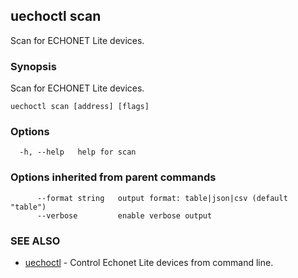 ## uechoctl scan

Scan for ECHONET Lite devices.

### Synopsis

Scan for ECHONET Lite devices.

```
uechoctl scan [address] [flags]
```

### Options

```
  -h, --help   help for scan
```

### Options inherited from parent commands

```
      --format string   output format: table|json|csv (default "table")
      --verbose         enable verbose output
```

### SEE ALSO

* [uechoctl](uechoctl.md)	 - Control Echonet Lite devices from command line.

